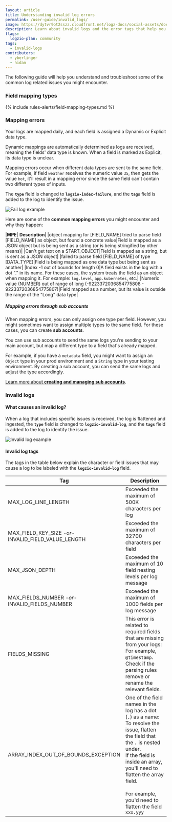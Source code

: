 ```yaml
---
layout: article
title: Understanding invalid log errors
permalink: /user-guide/invalid_logs/
image: https://dytvr9ot2sszz.cloudfront.net/logz-docs/social-assets/docs-social.jpg
description: Learn about invalid logs and the error tags that help you resolve issues
flags:
  logzio-plan: community
tags:
  - invalid-logs
contributors:
  - yberlinger
  - hidan
---
```


The following guide will help you understand and troubleshoot some of the common log related issues you might encounter.


### Field mapping types

{% include rules-alerts/field-mapping-types.md %}

### Mapping errors

Your logs are mapped daily, and each field is assigned a Dynamic or Explicit data type.

Dynamic mappings are automatically determined as logs are received, meaning the fields' data type is known. When a field is marked as Explicit, its data type is unclear.

Mapping errors occur when different data types are sent to the same field. For example, if field `weather` receives the numeric value `35`, then gets the value `hot`, it'll result in a mapping error since the same field can't contain two different types of inputs.

The **`type`** field is changed to **`logzio-index-failure`**,  and the **`tags`** field is added to the log to identify the issue.

![Fail log example](https://dytvr9ot2sszz.cloudfront.net/logz-docs/kibana/logzio-index-fail.png)

Here are some of the **common mapping errors** you might encounter and why they happen:

|**MPE**| **Description**|
|object mapping for [FIELD_NAME] tried to parse field [FIELD_NAME] as object, but found a concrete value|Field is mapped as a JSON object but is being sent as a string (or is being stringified by other means)|
|Can't get text on a START_OBJECT|Field is mapped as a string, but is sent as a JSON object|
|failed to parse field [FIELD_NAME] of type [DATA_TYPE]|Field is being mapped as one data type but being sent as another|
|Index -1 out of bounds for length 0|A field exists in the log with a dot "." in its name. For these cases, the system treats the field as an object when mapping it. For example: `log.level`, `app.kubernetes`, etc.|
|Numeric value (NUMBER) out of range of long (-9223372036854775808 - 9223372036854775807)|Field mapped as a number, but its value is outside the range of the "Long" data type|


##### Mapping errors through sub accounts

When mapping errors, you can only assign one type per field. However, you might sometimes want to assign multiple types to the same field. For these cases, you can create **sub accounts**.

You can use sub accounts to send the same logs you're sending to your main account, but map a different type to a field that's already mapped.

For example, if you have a `metadata` field, you might want to assign an `Object` type in your prod environment and a `String` type in your testing environment. By creating a sub account, you can send the same logs and adjust the type accordingly.

[Learn more about **creating and managing sub accounts**](https://docs.logz.io/user-guide/accounts/manage-the-main-account-and-sub-accounts.html#add-and-manage-a-log-management-sub-account).


### Invalid logs

#### What causes an invalid log? 

When a log that includes specific issues is received, the log is flattened and ingested, the **`type`** field is changed to **`logzio-invalid-log`**,  and the **`tags`** field is added to the log to identify the issue.

![Invalid log example](https://dytvr9ot2sszz.cloudfront.net/logz-docs/kibana/invalid_log_eg-dec2021.png)

#### Invalid log tags

The tags in the table below explain the character or field issues that may cause a log to be labeled with the **`logzio-invalid-log`** field.

|Tag|Description|
|---|---|
| MAX_LOG_LINE_LENGTH | Exceeded the maximum of 500K characters per log|
| MAX_FIELD_KEY_SIZE *-or-*<br> INVALID_FIELD_VALUE_LENGTH | Exceeded the maximum of 32700 characters per field|
| MAX_JSON_DEPTH | Exceeded the maximum of 10 field nesting levels per log message |
| MAX_FIELDS_NUMBER *-or-*<br> INVALID_FIELDS_NUMBER | Exceeded the maximum of 1000 fields per log message|
| FIELDS_MISSING | This error is related to required fields that are missing from your logs: For example, `@timestamp`.<br> Check if the parsing rules remove or rename the relevant fields. |
| ARRAY_INDEX_OUT_OF_BOUNDS_EXCEPTION | One of the field names in the log has a dot (**`.`**) as a name: To resolve the issue, flatten the field that the **`.`** is nested under. <br>If the field is inside an array, you'll need to flatten the array field. <br><br> For  example, you'd need to flatten the field `xxx.yyy` |

